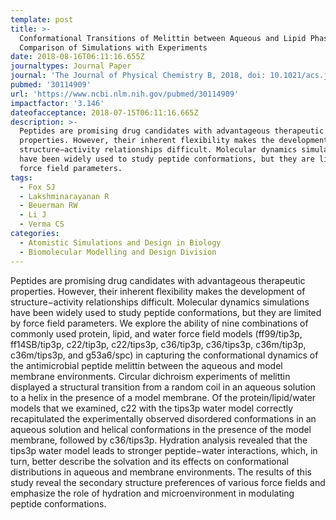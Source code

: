 ```yaml
---
template: post
title: >-
  Conformational Transitions of Melittin between Aqueous and Lipid Phases:
  Comparison of Simulations with Experiments
date: 2018-08-16T06:11:16.655Z
journaltypes: Journal Paper
journal: 'The Journal of Physical Chemistry B, 2018, doi: 10.1021/acs.jpcb.8b06781'
pubmed: '30114909'
url: 'https://www.ncbi.nlm.nih.gov/pubmed/30114909'
impactfactor: '3.146'
dateofacceptance: 2018-07-15T06:11:16.665Z
description: >-
  Peptides are promising drug candidates with advantageous therapeutic
  properties. However, their inherent flexibility makes the development of
  structure−activity relationships difficult. Molecular dynamics simulations
  have been widely used to study peptide conformations, but they are limited by
  force field parameters. 
tags:
  - Fox SJ
  - Lakshminarayanan R
  - Beuerman RW
  - Li J
  - Verma CS
categories:
  - Atomistic Simulations and Design in Biology
  - Biomolecular Modelling and Design Division
---
```

<!--StartFragment-->

Peptides are promising drug candidates with advantageous therapeutic properties. However, their inherent flexibility makes the development of structure−activity relationships difficult. Molecular dynamics simulations have been widely used to study peptide conformations, but they are limited by force field parameters. We explore the ability of nine combinations of commonly used protein, lipid, and water force field models (ff99/tip3p, ff14SB/tip3p, c22/tip3p, c22/tips3p, c36/tip3p, c36/tips3p, c36m/tip3p, c36m/tips3p, and g53a6/spc) in capturing the conformational dynamics of the antimicrobial peptide melittin between the aqueous and model membrane environments. Circular dichroism experiments of melittin displayed a structural transition from a random coil in an aqueous solution to a helix in the presence of a model membrane. Of the protein/lipid/water models that we examined, c22 with the tips3p water model correctly recapitulated the experimentally observed disordered conformations in an aqueous solution and helical conformations in the presence of the model membrane, followed by c36/tips3p. Hydration analysis revealed that the tips3p water model leads to stronger peptide−water interactions, which, in turn, better describe the solvation and its effects on conformational distributions in aqueous and membrane environments. The results of this study reveal the secondary structure preferences of various force fields and emphasize the role of hydration and microenvironment in modulating peptide conformations.

<!--EndFragment-->
